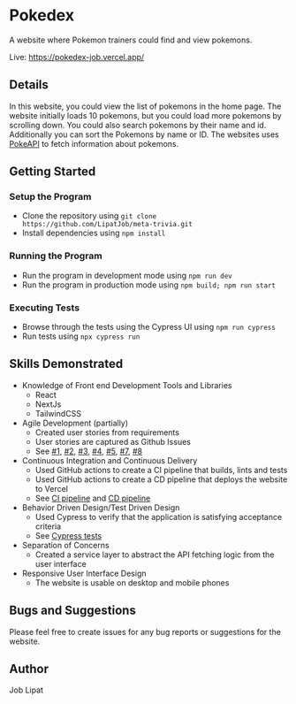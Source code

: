 # Pokedex
A website where Pokemon trainers could find and view pokemons.

Live: https://pokedex-job.vercel.app/

## Details
In this website, you could view the list of pokemons in the home page. The website initially loads 10 pokemons, but you could load more pokemons by scrolling down. You could also search pokemons by their name and id. Additionally you can sort the Pokemons by name or ID. The websites uses [PokeAPI](https://pokeapi.co/) to fetch information about pokemons.

## Getting Started

### Setup the Program
* Clone the repository using `git clone https://github.com/LipatJob/meta-trivia.git`
* Install dependencies using `npm install`

### Running the Program
* Run the program in development mode using `npm run dev`
* Run the program in production mode using `npm build; npm run start`

### Executing Tests
* Browse through the tests using the Cypress UI using `npm run cypress`
* Run tests using `npx cypress run`

## Skills Demonstrated
* Knowledge of Front end Development Tools and Libraries
  * React
  * NextJs
  * TailwindCSS  
* Agile Development (partially)
  * Created user stories from requirements 
  * User stories are captured as Github Issues
  * See [#1](https://github.com/LipatJob/pokedex/issues/1), [#2](https://github.com/LipatJob/pokedex/issues/2), [#3](https://github.com/LipatJob/pokedex/issues/3), [#4](https://github.com/LipatJob/pokedex/issues/4), [#5](https://github.com/LipatJob/pokedex/issues/5), [#7](https://github.com/LipatJob/pokedex/issues/7), [#8](https://github.com/LipatJob/pokedex/issues/8)
* Continuous Integration and Continuous Delivery
  * Used GitHub actions to create a CI pipeline that builds, lints and tests
  * Used GitHub actions to create a CD pipeline that deploys the website to Vercel
  * See [CI pipeline](https://github.com/LipatJob/pokedex/blob/main/.github/workflows/continuous-integration.yml) and [CD pipeline](https://github.com/LipatJob/pokedex/blob/main/.github/workflows/vercel-deployment.yml) 
* Behavior Driven Design/Test Driven Design
  * Used Cypress to verify that the application is satisfying acceptance criteria
  * See [Cypress tests](https://github.com/LipatJob/pokedex/tree/main/cypress/e2e) 
* Separation of Concerns
  * Created a service layer to abstract the API fetching logic from the user interface 
* Responsive User Interface Design
  * The website is usable on desktop and mobile phones 

## Bugs and Suggestions
Please feel free to create issues for any bug reports or suggestions for the website.

## Author
Job Lipat
